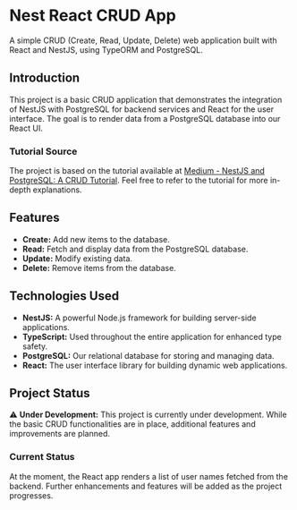 # Nest React CRUD App

A simple CRUD (Create, Read, Update, Delete) web application built with React and NestJS, using TypeORM and PostgreSQL.

## Introduction

This project is a basic CRUD application that demonstrates the integration of NestJS with PostgreSQL for backend services and React for the user interface. The goal is to render data from a PostgreSQL database into our React UI.

### Tutorial Source

The project is based on the tutorial available at [Medium - NestJS and PostgreSQL: A CRUD Tutorial](https://medium.com/simform-engineering/nestjs-and-postgresql-a-crud-tutorial-32aa78778752). Feel free to refer to the tutorial for more in-depth explanations.

## Features

- **Create:** Add new items to the database.
- **Read:** Fetch and display data from the PostgreSQL database.
- **Update:** Modify existing data.
- **Delete:** Remove items from the database.

## Technologies Used

- **NestJS:** A powerful Node.js framework for building server-side applications.
- **TypeScript:** Used throughout the entire application for enhanced type safety.
- **PostgreSQL:** Our relational database for storing and managing data.
- **React:** The user interface library for building dynamic web applications.

## Project Status

⚠️ **Under Development:** This project is currently under development. While the basic CRUD functionalities are in place, additional features and improvements are planned.

### Current Status

At the moment, the React app renders a list of user names fetched from the backend. Further enhancements and features will be added as the project progresses.

